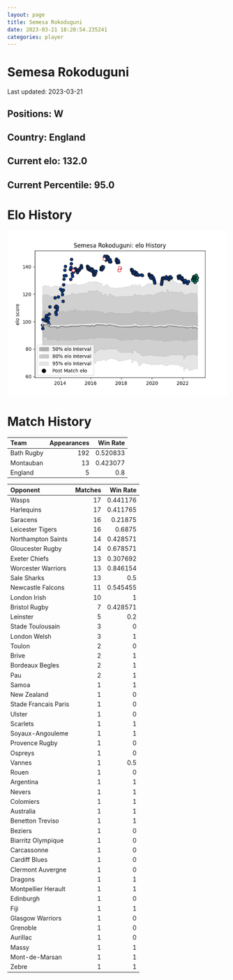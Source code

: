 ```yaml
---  
layout: page  
title: Semesa Rokoduguni  
date: 2023-03-21 18:20:54.235241  
categories: player  
---
```

# Semesa Rokoduguni


Last updated: 2023-03-21
## Positions: W

## Country: England

## Current elo: 132.0

## Current Percentile: 95.0

# Elo History


![elo history](history_SemesaRokoduguni.png)
# Match History


| Team       |   Appearances |   Win Rate |
|:-----------|--------------:|-----------:|
| Bath Rugby |           192 |   0.520833 |
| Montauban  |            13 |   0.423077 |
| England    |             5 |   0.8      |

| Opponent             |   Matches |   Win Rate |
|:---------------------|----------:|-----------:|
| Wasps                |        17 |   0.441176 |
| Harlequins           |        17 |   0.411765 |
| Saracens             |        16 |   0.21875  |
| Leicester Tigers     |        16 |   0.6875   |
| Northampton Saints   |        14 |   0.428571 |
| Gloucester Rugby     |        14 |   0.678571 |
| Exeter Chiefs        |        13 |   0.307692 |
| Worcester Warriors   |        13 |   0.846154 |
| Sale Sharks          |        13 |   0.5      |
| Newcastle Falcons    |        11 |   0.545455 |
| London Irish         |        10 |   1        |
| Bristol Rugby        |         7 |   0.428571 |
| Leinster             |         5 |   0.2      |
| Stade Toulousain     |         3 |   0        |
| London Welsh         |         3 |   1        |
| Toulon               |         2 |   0        |
| Brive                |         2 |   1        |
| Bordeaux Begles      |         2 |   1        |
| Pau                  |         2 |   1        |
| Samoa                |         1 |   1        |
| New Zealand          |         1 |   0        |
| Stade Francais Paris |         1 |   0        |
| Ulster               |         1 |   0        |
| Scarlets             |         1 |   1        |
| Soyaux-Angouleme     |         1 |   1        |
| Provence Rugby       |         1 |   0        |
| Ospreys              |         1 |   0        |
| Vannes               |         1 |   0.5      |
| Rouen                |         1 |   0        |
| Argentina            |         1 |   1        |
| Nevers               |         1 |   1        |
| Colomiers            |         1 |   1        |
| Australia            |         1 |   1        |
| Benetton Treviso     |         1 |   1        |
| Beziers              |         1 |   0        |
| Biarritz Olympique   |         1 |   0        |
| Carcassonne          |         1 |   0        |
| Cardiff Blues        |         1 |   0        |
| Clermont Auvergne    |         1 |   0        |
| Dragons              |         1 |   1        |
| Montpellier Herault  |         1 |   1        |
| Edinburgh            |         1 |   0        |
| Fiji                 |         1 |   1        |
| Glasgow Warriors     |         1 |   0        |
| Grenoble             |         1 |   0        |
| Aurillac             |         1 |   0        |
| Massy                |         1 |   1        |
| Mont-de-Marsan       |         1 |   1        |
| Zebre                |         1 |   1        |